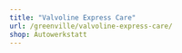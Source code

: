 ```yaml
---
title: "Valvoline Express Care"
url: /greenville/valvoline-express-care/
shop: Autowerkstatt
---
```

